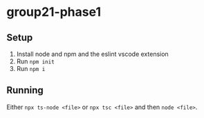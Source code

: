 # group21-phase1

## Setup
1. Install node and npm and the eslint vscode extension
2. Run `npm init`
3. Run `npm i`

## Running
Either `npx ts-node <file>` or `npx tsc <file>` and then `node <file>`.
